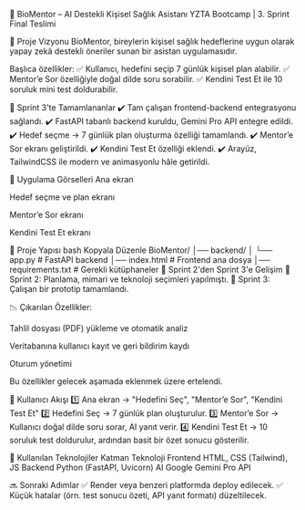 🧠 BioMentor – AI Destekli Kişisel Sağlık Asistanı
YZTA Bootcamp | 3. Sprint Final Teslimi

🎯 Proje Vizyonu
BioMentor, bireylerin kişisel sağlık hedeflerine uygun olarak yapay zekâ destekli öneriler sunan bir asistan uygulamasıdır.

Başlıca özellikler:
✅ Kullanıcı, hedefini seçip 7 günlük kişisel plan alabilir.
✅ Mentor’e Sor özelliğiyle doğal dilde soru sorabilir.
✅ Kendini Test Et ile 10 soruluk mini test doldurabilir.

🚀 Sprint 3'te Tamamlananlar
✔️ Tam çalışan frontend-backend entegrasyonu sağlandı.
✔️ FastAPI tabanlı backend kuruldu, Gemini Pro API entegre edildi.
✔️ Hedef seçme → 7 günlük plan oluşturma özelliği tamamlandı.
✔️ Mentor’e Sor ekranı geliştirildi.
✔️ Kendini Test Et özelliği eklendi.
✔️ Arayüz, TailwindCSS ile modern ve animasyonlu hâle getirildi.

📸 Uygulama Görselleri
Ana ekran

Hedef seçme ve plan ekranı

Mentor’e Sor ekranı

Kendini Test Et ekranı

📂 Proje Yapısı
bash
Kopyala
Düzenle
BioMentor/
│── backend/
│   └── app.py           # FastAPI backend
│── index.html           # Frontend ana dosya
│── requirements.txt     # Gerekli kütüphaneler
🔄 Sprint 2'den Sprint 3'e Gelişim
📌 Sprint 2: Planlama, mimari ve teknoloji seçimleri yapılmıştı.
📌 Sprint 3: Çalışan bir prototip tamamlandı.

📉 Çıkarılan Özellikler:

Tahlil dosyası (PDF) yükleme ve otomatik analiz

Veritabanına kullanıcı kayıt ve geri bildirim kaydı

Oturum yönetimi

Bu özellikler gelecek aşamada eklenmek üzere ertelendi.

📌 Kullanıcı Akışı
1️⃣ Ana ekran → "Hedefini Seç", "Mentor’e Sor", "Kendini Test Et"
2️⃣ Hedefini Seç → 7 günlük plan oluşturulur.
3️⃣ Mentor’e Sor → Kullanıcı doğal dilde soru sorar, AI yanıt verir.
4️⃣ Kendini Test Et → 10 soruluk test doldurulur, ardından basit bir özet sonucu gösterilir.

🤖 Kullanılan Teknolojiler
Katman	Teknoloji
Frontend	HTML, CSS (Tailwind), JS
Backend	Python (FastAPI, Uvicorn)
AI	Google Gemini Pro API

🔜 Sonraki Adımlar
✅ Render veya benzeri platformda deploy edilecek.
✅ Küçük hatalar (örn. test sonucu özeti, API yanıt formatı) düzeltilecek.

